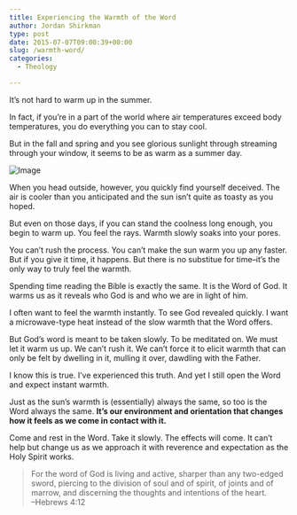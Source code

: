 ```yaml
---
title: Experiencing the Warmth of the Word
author: Jordan Shirkman
type: post
date: 2015-07-07T09:00:39+00:00
slug: /warmth-word/
categories:
  - Theology

---
```


It’s not hard to warm up in the summer.

In fact, if you’re in a part of the world where air temperatures exceed body temperatures, you do everything you can to stay cool.

But in the fall and spring and you see glorious sunlight through streaming through your window, it seems to be as warm as a summer day.

![Image](/images/Wooden-sunlight.jpeg) 

When you head outside, however, you quickly find yourself deceived. The air is cooler than you anticipated and the sun isn’t quite as toasty as you hoped.

But even on those days, if you can stand the coolness long enough, you begin to warm up. You feel the rays. Warmth slowly soaks into your pores.

You can’t rush the process. You can’t make the sun warm you up any faster. But if you give it time, it happens. But there is no substitue for time–it’s the only way to truly feel the warmth.

Spending time reading the Bible is exactly the same. It is the Word of God. It warms us as it reveals who God is and who we are in light of him.

I often want to feel the warmth instantly. To see God revealed quickly. I want a microwave-type heat instead of the slow warmth that the Word offers.

But God’s word is meant to be taken slowly. To be meditated on. We must let it warm us up. We can’t rush it. We can’t force it to elicit warmth that can only be felt by dwelling in it, mulling it over, dawdling with the Father.

I know this is true. I’ve experienced this truth. And yet I still open the Word and expect instant warmth.

Just as the sun’s warmth is (essentially) always the same, so too is the Word always the same. **It’s our environment and orientation that changes how it feels as we come in contact with it.**

Come and rest in the Word. Take it slowly. The effects will come. It can’t help but change us as we approach it with reverence and expectation as the Holy Spirit works.

> For the word of God is living and active, sharper than any two-edged sword, piercing to the division of soul and of spirit, of joints and of marrow, and discerning the thoughts and intentions of the heart.  
> –Hebrews 4:12
